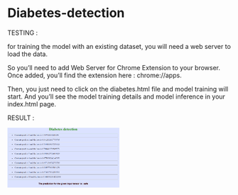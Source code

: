 # Diabetes-detection

TESTING :

for training the model with an existing dataset, you will need a web server to load the data.

So you’ll need to add Web Server for Chrome Extension to your browser. Once added, you’ll find the extension here : chrome://apps.

Then, you just need to click on the diabetes.html file and model training will start. 
And you’ll see the model training details and model inference in your index.html page.

RESULT : 

<img src="images/screenshot.PNG" height="70%" width="50%">
